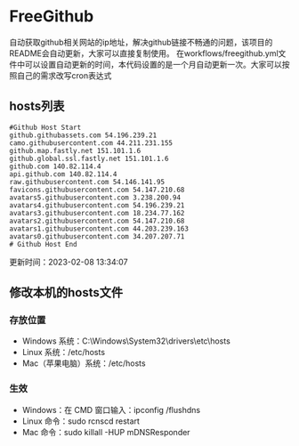 # FreeGithub
自动获取github相关网站的ip地址，解决github链接不畅通的问题，该项目的README会自动更新，大家可以直接复制使用。
在workflows/freegithub.yml文件中可以设置自动更新的时间，本代码设置的是一个月自动更新一次。大家可以按照自己的需求改写cron表达式

## hosts列表
```base
#Github Host Start
github.githubassets.com 54.196.239.21
camo.githubusercontent.com 44.211.231.155
github.map.fastly.net 151.101.1.6
github.global.ssl.fastly.net 151.101.1.6
github.com 140.82.114.4
api.github.com 140.82.114.4
raw.githubusercontent.com 54.146.141.95
favicons.githubusercontent.com 54.147.210.68
avatars5.githubusercontent.com 3.238.200.94
avatars4.githubusercontent.com 54.196.239.21
avatars3.githubusercontent.com 18.234.77.162
avatars2.githubusercontent.com 54.147.210.68
avatars1.githubusercontent.com 44.203.239.163
avatars0.githubusercontent.com 34.207.207.71
# Github Host End
```

更新时间：2023-02-08 13:34:07

## 修改本机的hosts文件
### 存放位置
* Windows 系统：C:\Windows\System32\drivers\etc\hosts
* Linux 系统：/etc/hosts
* Mac（苹果电脑）系统：/etc/hosts

### 生效
* Windows：在 CMD 窗口输入：ipconfig /flushdns
* Linux 命令：sudo rcnscd restart
* Mac 命令：sudo killall -HUP mDNSResponder